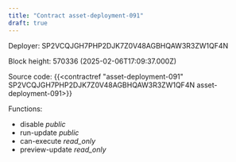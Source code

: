 ```yaml
---
title: "Contract asset-deployment-091"
draft: true
---
```

Deployer: SP2VCQJGH7PHP2DJK7Z0V48AGBHQAW3R3ZW1QF4N


 



Block height: 570336 (2025-02-06T17:09:37.000Z)

Source code: {{<contractref "asset-deployment-091" SP2VCQJGH7PHP2DJK7Z0V48AGBHQAW3R3ZW1QF4N asset-deployment-091>}}

Functions:

* disable _public_
* run-update _public_
* can-execute _read_only_
* preview-update _read_only_
